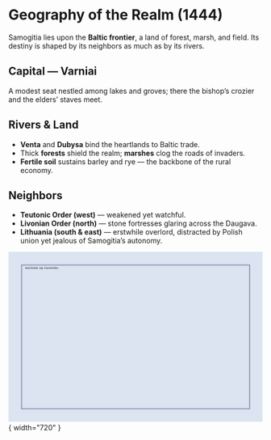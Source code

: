 
# Geography of the Realm (1444)

Samogitia lies upon the **Baltic frontier**, a land of forest, marsh, and field. Its destiny is shaped by its neighbors as much as by its rivers.

## Capital — Varniai
A modest seat nestled among lakes and groves; there the bishop’s crozier and the elders’ staves meet.

## Rivers & Land
- **Venta** and **Dubysa** bind the heartlands to Baltic trade.
- Thick **forests** shield the realm; **marshes** clog the roads of invaders.
- **Fertile soil** sustains barley and rye — the backbone of the rural economy.

## Neighbors
- **Teutonic Order (west)** — weakened yet watchful.
- **Livonian Order (north)** — stone fortresses glaring across the Daugava.
- **Lithuania (south & east)** — erstwhile overlord, distracted by Polish union yet jealous of Samogitia’s autonomy.

![Heartlands](../images/heartlands.png){ width="720" }
